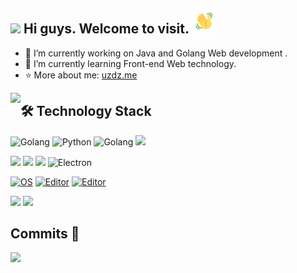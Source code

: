 ## <img src="https://github.com/TheDudeThatCode/TheDudeThatCode/blob/master/Assets/Developer.gif" width="30px"> Hi guys. Welcome to visit. <img height="40" width="40" src="./wave.gif">

- 🔭 I’m currently working on Java and Golang Web development . 
- 🌱 I’m currently learning Front-end Web technology. 
- ⭐ More about me: [uzdz.me](http://uzdz.me)

<img align="left" src="https://github-profile-trophy.vercel.app/?username=uzdz&theme=flat&title=Stars,Followers,Commit,MultiLanguage&margin-w=5&row=2&column=2">

## 🛠️ Technology Stack

<img src="https://img.shields.io/badge/Java-%2335495e.svg?logo=CoffeeScript&logoColor=white&style=flat-square" alt="Golang" /> <img src="https://img.shields.io/badge/Python-%233776AB.svg?logo=python&logoColor=white&style=flat-square" alt="Python" />  <img src="https://img.shields.io/badge/Golang-gray.svg?logo=goland&logoColor=white&style=flat-square" alt="Golang" /> <img src="https://img.shields.io/badge/JavaScript-%23323330.svg?logo=javascript&logoColor=%23F7DF1E&style=flat-square" />

<img src="https://img.shields.io/badge/Kubernetes-gray.svg?logo=Kubernetes&logoColor=-%326CE5&style=flat-square" /> <img src="https://img.shields.io/badge/Spring_Boot-gray.svg?logo=Spring-Boot&logoColor=%2343853d&style=flat-square" /> <img src="https://img.shields.io/badge/Vue.js-%2335495e.svg?logo=Vue.js&logoColor=%234fc08d&style=flat-square" /> <img src="https://img.shields.io/badge/Electron-%231572b6.svg?logo=Electron&logoColor=white&style=flat-square" alt="Electron">

[![OS](https://img.shields.io/badge/OS-macOS-informational?style=flat-square&logo=apple&logoColor=white)](https://en.wikipedia.org/wiki/MacOS)
[![Editor](https://img.shields.io/badge/Editor-VSCode-blue?style=flat-square&logo=visual-studio-code&logoColor=white)](https://code.visualstudio.com/)
[![Editor](https://img.shields.io/badge/Editor-IntelliJ_IDEA-blue?style=flat-square&logo=IntelliJ-IDEA&logoColor=#000000)](https://code.visualstudio.com/)

<img src="https://img.shields.io/badge/League_of_Legends-英雄联盟-blue.svg?logo=Riot%20Games&logoColor=white&style=flat-square"> <img src="https://img.shields.io/badge/Conter_Strike-反恐精英-black.svg?logo=Counter-Strike&logoColor=white&style=flat-square"> 

## Commits 🚀

<img src="https://activity-graph.herokuapp.com/graph?username=uzdz&theme=react-dark">


